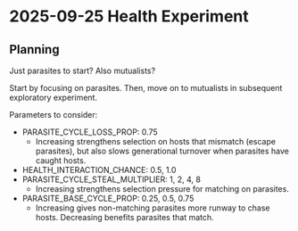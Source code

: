 # 2025-09-25 Health Experiment

## Planning

Just parasites to start? Also mutualists?

Start by focusing on parasites. Then, move on to mutualists in subsequent exploratory experiment.

Parameters to consider:

- PARASITE_CYCLE_LOSS_PROP: 0.75
  - Increasing strengthens selection on hosts that mismatch (escape parasites), but also slows generational turnover when parasites have caught hosts.
- HEALTH_INTERACTION_CHANCE: 0.5, 1.0
- PARASITE_CYCLE_STEAL_MULTIPLIER: 1, 2, 4, 8
  - Increasing strengthens selection pressure for matching on parasites.
- PARASITE_BASE_CYCLE_PROP: 0.25, 0.5, 0.75
  - Increasing gives non-matching parasites more runway to chase hosts. Decreasing benefits parasites that match.